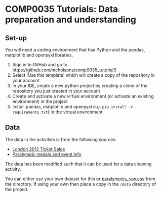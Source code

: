 # COMP0035 Tutorials: Data preparation and understanding

## Set-up

You will need a coding environment that has Python and the pandas, matplotlib and openpyxl libraries.

1. Sign in to GitHub and go to <https://github.com/nicholsons/comp0035_tutorial3> 
2. Select 'Use this template' which will create a copy of the repository in your account
3. In your IDE, create a new python project by creating a clone of the repository you just created in your account
4. Create and activate a new virtual environment (or activate an existing environment) in the project
5. Install pandas, matplotlib and openpyxl e.g. `pip install -r requirements.txt`) in the virtual environment

## Data

The data in the activities is from the following sources:

- [London 2012 Ticket Sales](https://data.london.gov.uk/download/london-2012-ticket-sales/4711eb39-cb56-4f47-804d-e486dae89a1d/assembly-london-2012-ticket-sales.xls)
- [Paralympic medals and event info](https://www.paralympic.org/london-2012/results/medalstandings)

The data has been modified such that it can be used for a data cleaning activity.

You can either use your own dataset for this or [paralympics_raw.csv](data/paralympics_raw.csv) from the directory. If
using your own then place a copy in the `/data` directory of the project.
